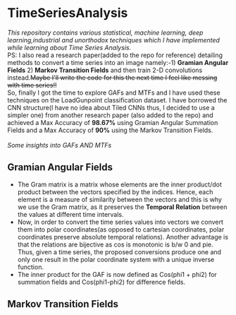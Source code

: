 # TimeSeriesAnalysis
*This repository contains various statistical, machine learning, deep learning,industrial and unorthodox techniques which I have implemented while learning about Time Series Analysis.*  
PS: I also read a research paper(added to the repo for reference) detailing methods to convert a time series into an image namely:-1) **Gramian Angular Fields** 2) **Markov Transition Fields** and then train 2-D convolutions instead.~~Maybe I'll write the code for this the next time I feel like messing with time series!!~~ <br/>
So, finally I got the time to explore GAFs and MTFs and I have used these techniques on the LoadGunpoint classification dataset. I have borrowed the CNN structure(I have no idea about Tiled CNNs thus, I decided to use a simpler one) from another research paper (also added to the repo) and achieved a Max Accuracy of **98.67%** using Gramian Angular Summation Fields and a Max Accuracy of **90%** using the Markov Transition Fields.<br/><br/>
*Some insights into GAFs AND MTFs*<br/>
## Gramian Angular Fields
* The Gram matrix is a matrix whose elements are the inner product/dot product between the vectors specified by the indices. Hence, each element is a measure of similarity between the vectors and this is why we use the Gram matrix, as it preserves the **Temporal Relation** between the values at different time intervals.<br/> 
* Now, in order to convert the time series values into vectors we convert them into polar coordinates(as opposed to cartesian coordinates, polar coordinates preserve absolute temporal relations). Another advantage is that the relations are bijective as cos is monotonic is b/w 0 and pie. Thus, given a time series, the proposed conversions produce one and only one result in the polar coordinate system with a unique inverse function.<br/>
* The inner product for the GAF is now defined as Cos(phi1 + phi2) for summation fields and Cos(phi1-phi2) for difference fields.<br/>
## Markov Transition Fields
